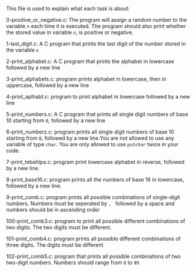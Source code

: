 This file is used to explain what each task is about: 

0-positive_or_negative.c: The program will assign a random number to the variable `n` each time it is executed. The program should also print whether the stored value in variable `n`, is positive or negative. 

1-last_digit.c: A C program that prints the last digit of the number stored in the variable `n`

2-print_alphabet.c: A C program that prints the alphabet in lowercase followed by a new line

3-print_alphabets.c: program prints alphabet in lowercase, then in uppercase, followed by a new line

4-print_aplhabt.c: program to print alphabet in lowercase followed by a new line

5-print_numbers.c: A C program that prints all single digit numbers of base 10 starting from `0`, followed by a new line

6-print_numberz.c: program prints all single digit numbers of base 10 starting from `0`, followed by a new line.You are not allowed to use any variable of type `char`. You are only allowed to use `putchar` twice in your code. 

7-print_tebahlpa.c: program print lowercase alphabet in reverse, followed by a new line.

8-print_base16.c: program prints all the numbers of base 16 in lowercase, followed by a new line.

9-print_comb.c: program prints all possible combinations of single-digit numbers. Numbers must be seperated by `, ` followed by a space and numbers should be in ascending order

100-print_comb3.c: program to print all possible different combinations of two digits. The two digits must be different.

101-print_comb4.c: program prints all possible different combinations of three digits. The digits must be different
 
102-print_comb5.c: program that prints all possible combinations of two two-digit numbers. Numbers should range from `0` to `99`
